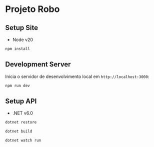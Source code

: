 # Projeto Robo

## Setup Site

- Node v20
```bash
npm install
```

## Development Server

Inicia o servidor de desenvolvimento local em `http://localhost:3000`:

```bash
npm run dev
```

## Setup API

- .NET v6.0
```bash
dotnet restore
```
```bash
dotnet build
```
```bash
dotnet watch run
```
